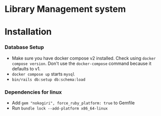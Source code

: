 # Library Management system

# Installation

### Database Setup

* Make sure you have docker compose v2 installed. Check using `docker compose version`. Don't use the `docker-compose` command because it defaults to v1.
* `docker compose up` starts `mysql`
* `bin/rails db:setup db:schema:load`

### Dependencies for linux
* Add `gem "nokogiri", force_ruby_platform: true` to Gemfile
* Run `bundle lock --add-platform x86_64-linux`

